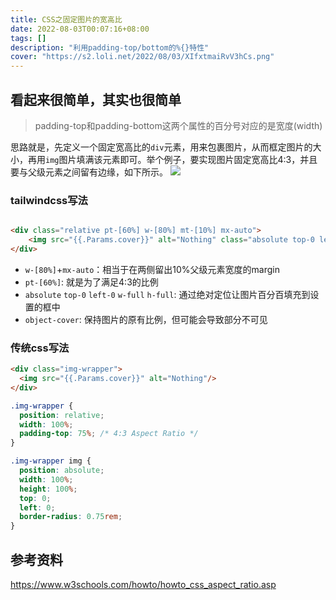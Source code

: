```yaml
---
title: CSS之固定图片的宽高比
date: 2022-08-03T00:07:16+08:00
tags: []
description: "利用padding-top/bottom的%{}特性"
cover: "https://s2.loli.net/2022/08/03/XIfxtmaiRvV3hCs.png"
---
```



## 看起来很简单，其实也很简单

>padding-top和padding-bottom这两个属性的百分号对应的是宽度(width)

思路就是，先定义一个固定宽高比的`div`元素，用来包裹图片，从而框定图片的大小，再用`img`图片填满该元素即可。举个例子，要实现图片固定宽高比4:3，并且要与父级元素之间留有边缘，如下所示。
![](https://s2.loli.net/2022/08/03/XIfxtmaiRvV3hCs.png)

###  tailwindcss写法

```html

<div class="relative pt-[60%] w-[80%] mt-[10%] mx-auto">
    <img src="{{.Params.cover}}" alt="Nothing" class="absolute top-0 left-0 rounded-xl object-cover w-full h-full" />
</div>

```

- `w-[80%]`+`mx-auto`：相当于在两侧留出10%父级元素宽度的margin
- `pt-[60%]`: 就是为了满足4:3的比例
- `absolute` `top-0`  `left-0` `w-full` `h-full`:  通过绝对定位让图片百分百填充到设置的框中
- `object-cover`: 保持图片的原有比例，但可能会导致部分不可见


### 传统css写法

```html
<div class="img-wrapper">
  <img src="{{.Params.cover}}" alt="Nothing"/> 
</div>
```

```css
.img-wrapper {
  position: relative;
  width: 100%;
  padding-top: 75%; /* 4:3 Aspect Ratio */
}

.img-wrapper img {
  position: absolute;
  width: 100%;
  height: 100%;
  top: 0;
  left: 0;
  border-radius: 0.75rem;
}

```

## 参考资料

https://www.w3schools.com/howto/howto_css_aspect_ratio.asp
